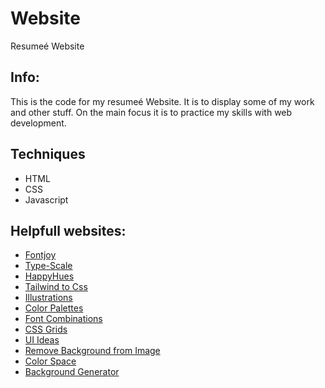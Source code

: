 # Website
Resumeé Website

Info:
----
This is the code for my resumeé Website.
It is to display some of my work and other stuff.
On the main focus it is to practice my skills with web development.

Techniques
----
- HTML
- CSS
- Javascript

Helpfull websites:
----
* [Fontjoy](https://fontjoy.com/)
* [Type-Scale](https://type-scale.com/)
* [HappyHues](https://www.happyhues.co/)
* [Tailwind to Css](https://tailwind-to-css.vercel.app/)
* [Illustrations](https://undraw.co/illustrations)
* [Color Palettes](https://www.happyhues.co/)
* [Font Combinations](https://fontjoy.com/)
* [CSS Grids](https://griddy.io/)
* [UI Ideas](https://uxarchive.com/)
* [Remove Background from Image](https://www.remove.bg/de)
* [Color Space](https://mycolor.space/)
* [Background Generator](https://bgjar.com/)
